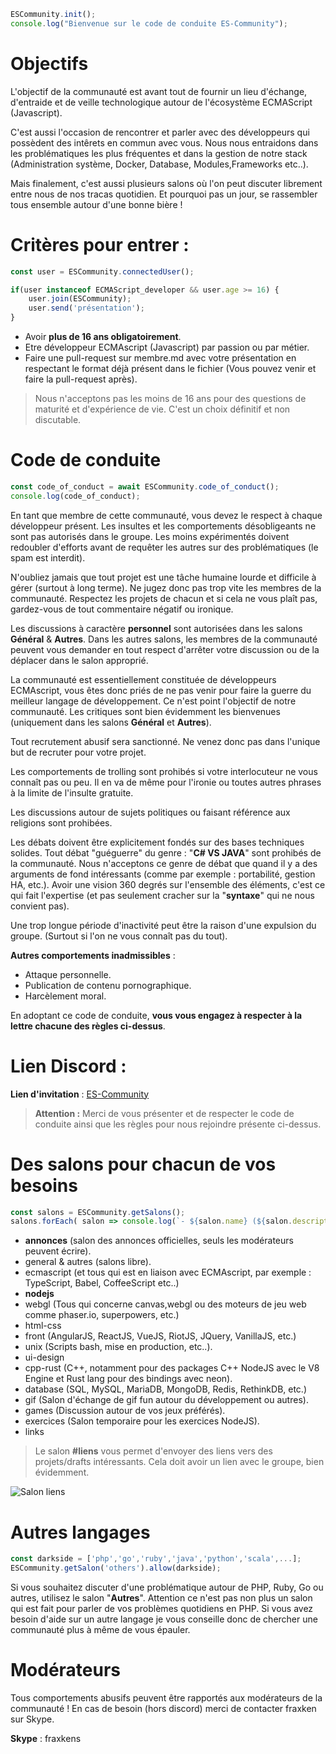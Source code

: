 ```javascript
ESCommunity.init();
console.log("Bienvenue sur le code de conduite ES-Community");
```

# Objectifs 

L'objectif de la communauté est avant tout de fournir un lieu d'échange, d'entraide et de veille technologique autour de l'écosystème ECMAScript (Javascript).

C'est aussi l'occasion de rencontrer et parler avec des développeurs qui possèdent des intêrets en commun avec vous. Nous nous entraidons dans les problématiques les plus fréquentes et dans la gestion de notre stack (Administration système, Docker, Database, Modules,Frameworks etc..). 

Mais finalement, c'est aussi plusieurs salons où l'on peut discuter librement entre nous de nos tracas quotidien. Et pourquoi pas un jour, se rassembler tous ensemble autour d'une bonne bière ! 

# Critères pour entrer : 

```javascript
const user = ESCommunity.connectedUser(); 

if(user instanceof ECMAScript_developer && user.age >= 16) {
    user.join(ESCommunity);
    user.send('présentation');
}
```

- Avoir **plus de 16 ans obligatoirement**.
- Etre développeur ECMAscript (Javascript) par passion ou par métier.
- Faire une pull-request sur membre.md avec votre présentation en respectant le format déjà présent dans le fichier (Vous pouvez venir et faire la pull-request après). 

> Nous n'acceptons pas les moins de 16 ans pour des questions de maturité et d'expérience de vie. C'est un choix définitif et non discutable.

# Code de conduite

```javascript
const code_of_conduct = await ESCommunity.code_of_conduct();
console.log(code_of_conduct);
```

En tant que membre de cette communauté, vous devez le respect à chaque développeur présent. Les insultes et les comportements désobligeants ne sont pas autorisés dans le groupe. Les moins expérimentés doivent redoubler d'efforts avant de requêter les autres sur des problématiques (le spam est interdit). 

N'oubliez jamais que tout projet est une tâche humaine lourde et difficile à gérer (surtout à long terme). Ne jugez donc pas trop vite les membres de la communauté. Respectez les projets de chacun et si cela ne vous plaît pas, gardez-vous de tout commentaire négatif ou ironique.

Les discussions à caractère **personnel** sont autorisées dans les salons **Général** & **Autres**. Dans les autres salons, les membres de la communauté peuvent vous demander en tout respect d'arrêter votre discussion ou de la déplacer dans le salon approprié.

La communauté est essentiellement constituée de développeurs ECMAscript, vous êtes donc priés de ne pas venir pour faire la guerre du meilleur langage de développement. Ce n'est point l'objectif de notre communauté. 
Les critiques sont bien évidemment les bienvenues (uniquement dans les salons **Général** et **Autres**). 

Tout recrutement abusif sera sanctionné. Ne venez donc pas dans l'unique but de recruter pour votre projet.

Les comportements de trolling sont prohibés si votre interlocuteur ne vous connaît pas ou peu. Il en va de même pour l'ironie ou toutes autres phrases à la limite de l'insulte gratuite. 

Les discussions autour de sujets politiques ou faisant référence aux religions sont prohibées.

Les débats doivent être explicitement fondés sur des bases techniques solides. Tout débat "guéguerre" du genre : "**C# VS JAVA**" sont prohibés de la communauté. Nous n'acceptons ce genre de débat que quand il y a des arguments de fond intéressants (comme par exemple : portabilité, gestion HA, etc.). Avoir une vision 360 degrés sur l'ensemble des éléments, c'est ce qui fait l'expertise (et pas seulement cracher sur la "**syntaxe**" qui ne nous convient pas).

Une trop longue période d'inactivité peut être la raison d'une expulsion du groupe. (Surtout si l'on ne vous connaît pas du tout).

**Autres comportements inadmissibles** : 

- Attaque personnelle. 
- Publication de contenu pornographique. 
- Harcèlement moral.

En adoptant ce code de conduite, **vous vous engagez à respecter à la lettre chacune des règles ci-dessus**. 

# Lien Discord : 

**Lien d'invitation** : [ES-Community](https://discord.gg/DTRKewP)

> **Attention :** Merci de vous présenter et de respecter le code de conduite ainsi que les règles pour nous rejoindre présente ci-dessus.

# Des salons pour chacun de vos besoins  

```javascript
const salons = ESCommunity.getSalons(); 
salons.forEach( salon => console.log(`- ${salon.name} (${salon.description})`) );
```

- **annonces** (salon des annonces officielles, seuls les modérateurs peuvent écrire).
- general & autres (salons libre).
- ecmascript (et tous qui est en liaison avec ECMAscript, par exemple : TypeScript, Babel, CoffeeScript etc..) 
- **nodejs**
- webgl (Tous qui concerne canvas,webgl ou des moteurs de jeu web comme phaser.io, superpowers, etc.) 
- html-css
- front (AngularJS, ReactJS, VueJS, RiotJS, JQuery, VanillaJS, etc.) 
- unix (Scripts bash, mise en production, etc..).
- ui-design
- cpp-rust (C++, notamment pour des packages C++ NodeJS avec le V8 Engine et Rust lang pour des bindings avec neon).
- database (SQL, MySQL, MariaDB, MongoDB, Redis, RethinkDB, etc.) 
- gif (Salon d'échange de gif fun autour du développement ou autres).
- games (Discussion autour de vos jeux préférés).
- exercices (Salon temporaire pour les exercices NodeJS).
- links

> Le salon **#liens** vous permet d'envoyer des liens vers des projets/drafts intéressants. Cela doit avoir un lien avec le groupe, bien évidemment. 

![Salon liens](https://i.imgur.com/Vs09TyU.png)

# Autres langages 

```javascript
const darkside = ['php','go','ruby','java','python','scala',...];
ESCommunity.getSalon('others').allow(darkside);
```

Si vous souhaitez discuter d'une problématique autour de PHP, Ruby, Go ou autres, utilisez le salon "**Autres**". Attention ce n'est pas non plus un salon qui est fait pour parler de vos problèmes quotidiens en PHP. Si vous avez besoin d'aide sur un autre langage je vous conseille donc de chercher une communauté plus à même de vous épauler.

# Modérateurs  

Tous comportements abusifs peuvent être rapportés aux modérateurs de la communauté ! En cas de besoin (hors discord) merci de contacter fraxken sur Skype.

**Skype** : fraxkens 
